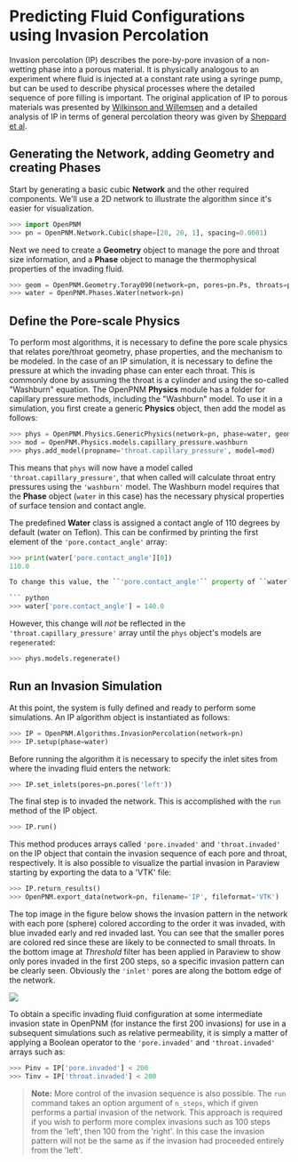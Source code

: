 # Predicting Fluid Configurations using Invasion Percolation

Invasion percolation (IP) describes the pore-by-pore invasion of a non-wetting phase into a porous material.  It is physically analogous to an experiment where fluid is injected at a constant rate using a syringe pump, but can be used to describe physical processes where the detailed sequence of pore filling is important.  The original application of IP to porous materials was presented by [Wilkinson and Willemsen](http://dx.doi.org/10.1088/0305-4470/16/14/028) and a detailed analysis of IP in terms of general percolation theory was given by [Sheppard et al]([http://doi.org/10.1088/0305-4470/32/49/101).

## Generating the Network, adding Geometry and creating Phases

Start by generating a basic cubic **Network** and the other required components.  We'll use a 2D network to illustrate the algorithm since it's easier for visualization.

``` python
>>> import OpenPNM
>>> pn = OpenPNM.Network.Cubic(shape=[20, 20, 1], spacing=0.0001)

```

Next we need to create a **Geometry** object to manage the pore and throat size information, and a **Phase** object to manage the thermophysical properties of the invading fluid.

``` python
>>> geom = OpenPNM.Geometry.Toray090(network=pn, pores=pn.Ps, throats=pn.Ts)
>>> water = OpenPNM.Phases.Water(network=pn)

```

## Define the Pore-scale Physics

To perform most algorithms, it is necessary to define the pore scale physics that relates pore/throat geometry, phase properties, and the mechanism to be modeled.  In the case of an IP simulation, it is necessary to define the pressure at which the invading phase can enter each throat.  This is commonly done by assuming the throat is a cylinder and using the so-called "Washburn" equation.  The OpenPNM **Physics** module has a folder for capillary pressure methods, including the "Washburn" model.  To use it in a simulation, you first create a generic **Physics** object, then add the model as follows:

``` python
>>> phys = OpenPNM.Physics.GenericPhysics(network=pn, phase=water, geometry=geom)
>>> mod = OpenPNM.Physics.models.capillary_pressure.washburn
>>> phys.add_model(propname='throat.capillary_pressure', model=mod)

```

This means that ``phys`` will now have a model called ``'throat.capillary_pressure'``, that when called will calculate throat entry pressures using the ``'washburn'`` model.  The Washburn model requires that the **Phase** object (``water`` in this case) has the necessary physical properties of surface tension and contact angle.

The predefined **Water** class is assigned a contact angle of 110 degrees by default (water on Teflon). This can be confirmed by printing the first element of the ``'pore.contact_angle'`` array:

``` python
>>> print(water['pore.contact_angle'][0])
110.0

To change this value, the ``'pore.contact_angle'`` property of ``water`` can be set to a new constant:

``` python
>>> water['pore.contact_angle'] = 140.0

```

However, this change will *not* be reflected in the ``'throat.capillary_pressure'`` array until the ``phys`` object's models are ``regenerated``:

``` python
>>> phys.models.regenerate()

```

## Run an Invasion Simulation

At this point, the system is fully defined and ready to perform some simulations.  An IP algorithm object is instantiated as follows:

``` python
>>> IP = OpenPNM.Algorithms.InvasionPercolation(network=pn)
>>> IP.setup(phase=water)

```

Before running the algorithm it is necessary to specify the inlet sites from where the invading fluid enters the network:

``` python
>>> IP.set_inlets(pores=pn.pores('left'))

```

The final step is to invaded the network.  This is accomplished with the ``run`` method of the IP object.

``` python
>>> IP.run()

```

This method produces arrays called ``'pore.invaded'`` and ``'throat.invaded'`` on the IP object that contain the invasion sequence of each pore and throat, respectively.  It is also possible to visualize the partial invasion in Paraview starting by exporting the data to a 'VTK' file:

``` python
>>> IP.return_results()
>>> OpenPNM.export_data(network=pn, filename='IP', fileformat='VTK')

```

The top image in the figure below shows the invasion pattern in the network with each pore (sphere) colored according to the order it was invaded, with blue invaded early and red invaded last.  You can see that the smaller pores are colored red since these are likely to be connected to small throats.  In the bottom image at *Threshold* filter has been applied in Paraview to show only pores invaded in the first 200 steps, so a specific invasion pattern can be clearly seen.  Obviously the ``'inlet'`` pores are along the bottom edge of the network.

![](http://i.imgur.com/tFftRVA.png)

To obtain a specific invading fluid configuration at some intermediate invasion state in OpenPNM (for instance the first 200 invasions) for use in a subsequent simulations such as relative permeability, it is simply a matter of applying a Boolean operator to the ``'pore.invaded'`` and ``'throat.invaded'`` arrays such as:

``` python
>>> Pinv = IP['pore.invaded'] < 200
>>> Tinv = IP['throat.invaded'] < 200

```

> **Note:** More control of the invasion sequence is also possible.  The ``run`` command takes an option argument of ``n_steps``, which if given performs a partial invasion of the network.  This approach is required if you wish to perform more complex invasions such as 100 steps from the 'left', then 100 from the 'right'.  In this case the invasion pattern will not be the same as if the invasion had proceeded entirely from the 'left'.
